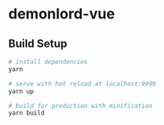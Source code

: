 # demonlord-vue

## Build Setup

```zsh
# install dependencies
yarn

# serve with hot reload at localhost:9999
yarn up

# build for production with minification
yarn build
```
